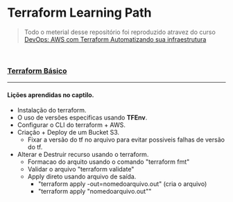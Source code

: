 # Terraform Learning Path

> Todo o meterial desse repositório foi reproduzido atravez do curso [DevOps: AWS com Terraform Automatizando sua infraestrutura](https://www.udemy.com/course/aws-com-terraform/)

<br>

### [Terraform Básico](/01-terraform-basic)

---

#### Lições aprendidas no captilo.

- Instalação do terraform.
- O uso de versões especificas usando **TFEnv**.
- Configurar o CLI do terraform + AWS.
- Criação + Deploy de um Bucket S3.
    - Fixar a versão do tf no arquivo para evitar possiveis falhas de versão do tf.
- Alterar e Destruir recurso usando o terraform.
    - Formacao do arquito usando o comando "terraform fmt"
    - Validar o arquivo "terraform validate"
    - Apply direto usando arquivo de saída. 
        - "terraform apply -out=nomedoarquivo.out" (cria o arquivo)
        - "terraform apply "nomedoarquivo.out""
